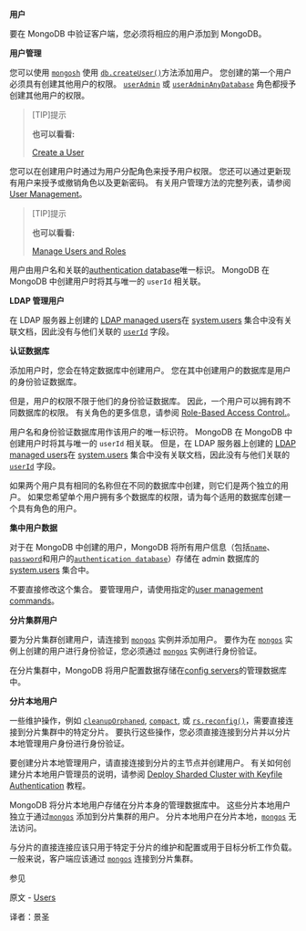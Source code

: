  **用户**

要在 MongoDB 中验证客户端，您必须将相应的用户添加到 MongoDB。

**用户管理**

您可以使用 [`mongosh`](https://www.mongodb.com/docs/mongodb-shell/#mongodb-binary-bin.mongosh) 使用 [`db.createUser()`](https://www.mongodb.com/docs/manual/reference/method/db.createUser/#mongodb-method-db.createUser)方法添加用户。 您创建的第一个用户必须具有创建其他用户的权限。 [`userAdmin`](https://www.mongodb.com/docs/manual/reference/built-in-roles/#mongodb-authrole-userAdmin) 或 [`userAdminAnyDatabase`](https://www.mongodb.com/docs/manual/reference/built-in-roles/#mongodb-authrole-userAdminAnyDatabase) 角色都授予创建其他用户的权限。

>[TIP]提示
>
>**也可以看看:**
>
>[Create a User](https://www.mongodb.com/docs/manual/tutorial/create-users/)

您可以在创建用户时通过为用户分配角色来授予用户权限。 您还可以通过更新现有用户来授予或撤销角色以及更新密码。 有关用户管理方法的完整列表，请参阅[User Management](https://www.mongodb.com/docs/manual/reference/method/#std-label-user-management-methods)。

>[TIP]提示
>
>**也可以看看:**
>
>[Manage Users and Roles](https://www.mongodb.com/docs/manual/tutorial/manage-users-and-roles/)

用户由用户名和关联的[authentication database](https://www.mongodb.com/docs/manual/core/security-users/#std-label-authentication-database)唯一标识。 MongoDB 在 MongoDB 中创建用户时将其与唯一的 `userId` 相关联。

**LDAP 管理用户**

在 LDAP 服务器上创建的 [LDAP managed users](https://www.mongodb.com/docs/manual/core/security-ldap/#std-label-security-ldap)在 [system.users](https://www.mongodb.com/docs/manual/reference/system-users-collection/) 集合中没有关联文档，因此没有与他们关联的 [`userId`](https://www.mongodb.com/docs/manual/reference/system-users-collection/#mongodb-data-admin.system.users.userId) 字段。

**认证数据库**

添加用户时，您会在特定数据库中创建用户。 您在其中创建用户的数据库是用户的身份验证数据库。

但是，用户的权限不限于他们的身份验证数据库。 因此，一个用户可以拥有跨不同数据库的权限。 有关角色的更多信息，请参阅 [Role-Based Access Control.](https://www.mongodb.com/docs/manual/core/authorization/)。

用户名和身份验证数据库用作该用户的唯一标识符。 MongoDB 在 MongoDB 中创建用户时将其与唯一的 `userId` 相关联。 但是，在 LDAP 服务器上创建的 [LDAP managed users](https://www.mongodb.com/docs/manual/core/security-ldap/#std-label-security-ldap)在 [system.users](https://www.mongodb.com/docs/manual/reference/system-users-collection/) 集合中没有关联文档，因此没有与他们关联的 [`userId`](https://www.mongodb.com/docs/manual/reference/system-users-collection/#mongodb-data-admin.system.users.userId) 字段。

如果两个用户具有相同的名称但在不同的数据库中创建，则它们是两个独立的用户。 如果您希望单个用户拥有多个数据库的权限，请为每个适用的数据库创建一个具有角色的用户。

**集中用户数据**

对于在 MongoDB 中创建的用户，MongoDB 将所有用户信息（包括[`name`](https://www.mongodb.com/docs/manual/reference/system-users-collection/#mongodb-data-admin.system.users.user)、[`password`](https://www.mongodb.com/docs/manual/reference/system-users-collection/#mongodb-data-admin.system.users.credentials)和用户的[`authentication database`](https://www.mongodb.com/docs/manual/reference/system-users-collection/#mongodb-data-admin.system.users.db)）存储在 admin 数据库的 [system.users](https://www.mongodb.com/docs/manual/reference/system-users-collection/) 集合中。

不要直接修改这个集合。 要管理用户，请使用指定的[user management commands](https://www.mongodb.com/docs/manual/reference/command/#std-label-user-management-commands)。

**分片集群用户**

要为分片集群创建用户，请连接到 [`mongos`](https://www.mongodb.com/docs/manual/reference/program/mongos/#mongodb-binary-bin.mongos) 实例并添加用户。 要作为在 [`mongos`](https://www.mongodb.com/docs/manual/reference/program/mongos/#mongodb-binary-bin.mongos) 实例上创建的用户进行身份验证，您必须通过 [`mongos`](https://www.mongodb.com/docs/manual/reference/program/mongos/#mongodb-binary-bin.mongos) 实例进行身份验证。

在分片集群中，MongoDB 将用户配置数据存储在[config servers](https://www.mongodb.com/docs/manual/reference/glossary/#std-term-config-server)的管理数据库中。

**分片本地用户**

一些维护操作，例如 [`cleanupOrphaned`](https://www.mongodb.com/docs/manual/reference/command/cleanupOrphaned/#mongodb-dbcommand-dbcmd.cleanupOrphaned), [`compact`](https://www.mongodb.com/docs/manual/reference/command/compact/#mongodb-dbcommand-dbcmd.compact), 或 [`rs.reconfig()`](https://www.mongodb.com/docs/manual/reference/method/rs.reconfig/#mongodb-method-rs.reconfig)，需要直接连接到分片集群中的特定分片。 要执行这些操作，您必须直接连接到分片并以分片本地管理用户身份进行身份验证。

要创建分片本地管理用户，请直接连接到分片的主节点并创建用户。 有关如何创建分片本地用户管理员的说明，请参阅 [Deploy Sharded Cluster with Keyfile Authentication](https://www.mongodb.com/docs/manual/tutorial/deploy-sharded-cluster-with-keyfile-access-control/) 教程。

MongoDB 将分片本地用户存储在分片本身的管理数据库中。 这些分片本地用户独立于通过[`mongos`](https://www.mongodb.com/docs/manual/reference/program/mongos/#mongodb-binary-bin.mongos) 添加到分片集群的用户。 分片本地用户在分片本地，[`mongos`](https://www.mongodb.com/docs/manual/reference/program/mongos/#mongodb-binary-bin.mongos) 无法访问。

与分片的直接连接应该只用于特定于分片的维护和配置或用于目标分析工作负载。 一般来说，客户端应该通过 [`mongos`](https://www.mongodb.com/docs/manual/reference/program/mongos/#mongodb-binary-bin.mongos) 连接到分片集群。

 参见

原文 - [Users]( https://docs.mongodb.com/manual/core/security-users/ )

译者：景圣
